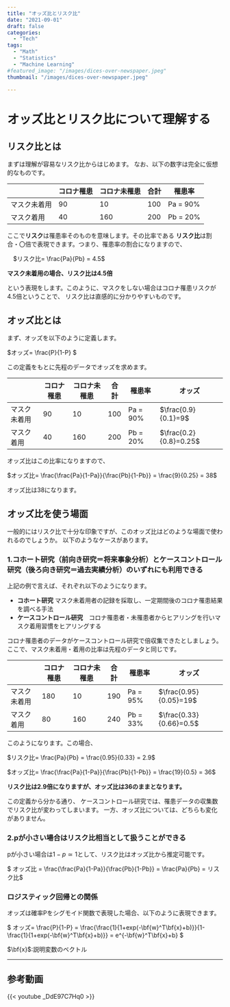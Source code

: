 ```yaml
---
title: "オッズ比とリスク比"
date: "2021-09-01"
draft: false
categories:
  - "Tech"
tags:
  - "Math"
  - "Statistics"
  - "Machine Learning"
#featured_image: "/images/dices-over-newspaper.jpeg"
thumbnail: "/images/dices-over-newspaper.jpeg"

---
```



# オッズ比とリスク比について理解する

## リスク比とは
まずは理解が容易なリスク比からはじめます。
なお、以下の数字は完全に仮想的なものです。

|  |コロナ罹患|コロナ未罹患|合計|罹患率|
|--|--|--|--|--|
|マスク未着用|90|10|100|Pa = 90%|
|マスク着用|40|160|200|Pb = 20%|

ここで**リスク**は罹患率そのものを意味します。その比率である
**リスク比**は割合・〇倍で表現できます。つまり、罹患率の割合になりますので、

　$リスク比= \frac{Pa}{Pb} = 4.5$

**マスク未着用の場合、リスク比は4.5倍**

という表現をします。このように、マスクをしない場合はコロナ罹患リスクが4.5倍ということで、
リスク比は直感的に分かりやすいものです。

## オッズ比とは

まず、オッズを以下のように定義します。

$オッズ= \frac{P}{1-P} $

この定義をもとに先程のデータでオッズを求めます。

|  |コロナ罹患|コロナ未罹患|合計|罹患率|オッズ|
|--|--|--|--|--|--|
|マスク未着用|90|10|100|Pa = 90%|$\frac{0.9}{0.1}=9$|
|マスク着用|40|160|200|Pb = 20%|$\frac{0.2}{0.8}=0.25$|


オッズ比はこの比率になりますので、

$オッズ比= \frac{\frac{Pa}{1-Pa}}{\frac{Pb}{1-Pb}} = \frac{9}{0.25} = 38$

オッズ比は38になります。

## オッズ比を使う場面

一般的にはリスク比で十分な印象ですが、このオッズ比はどのような場面で使われるのでしょうか。
以下のようなケースがあります。

### 1.コホート研究（前向き研究＝将来事象分析）とケースコントロール研究（後ろ向き研究＝過去実績分析）のいずれにも利用できる
上記の例で言えば、それぞれ以下のようになります。

 - **コホート研究** マスク未着用者の記録を採取し、一定期間後のコロナ罹患結果を調べる手法
 - **ケースコントロール研究**　コロナ罹患者・未罹患者からヒアリングを行いマスク着用習慣をヒアリングする

コロナ罹患者のデータがケースコントロール研究で倍収集できたとしましょう。
ここで、マスク未着用・着用の比率は先程のデータと同じです。

 |  |コロナ罹患|コロナ未罹患|合計|罹患率|オッズ|
 |--|--|--|--|--|--|
 |マスク未着用|180|10|190|Pa = 95%|$\frac{0.95}{0.05}=19$|
 |マスク着用|80|160|240|Pb = 33%|$\frac{0.33}{0.66}=0.5$|

このようになります。この場合、

$リスク比= \frac{Pa}{Pb} = \frac{0.95}{0.33} = 2.9$

$オッズ比= \frac{\frac{Pa}{1-Pa}}{\frac{Pb}{1-Pb}} = \frac{19}{0.5} = 36$

**リスク比は2.9倍になりますが、オッズ比は36のままとなります。**

この定義から分かる通り、
ケースコントロール研究では、罹患データの収集数でリスク比が変わってしまいます。
一方、オッズ比については、どちらも変化がありません。

### 2.pが小さい場合はリスク比相当として扱うことができる
pが小さい場合は$1-p \simeq 1$として、リスク比はオッズ比から推定可能です。

$ オッズ比 = \frac{\frac{Pa}{1-Pa}}{\frac{Pb}{1-Pb}} =  \frac{Pa}{Pb} = リスク比$

### ロジスティック回帰との関係

オッズは確率Pをシグモイド関数で表現した場合、以下のように表現できます。

$ オッズ= \frac{P}{1-P} = \frac{\frac{1}{1+exp(-\bf{w}^T\bf{x}+b)}}{1-\frac{1}{1+exp(-\bf{w}^T\bf{x}+b)}}
       = e^{-\bf{w}^T\bf{x}+b} $

$\bf{x}$:説明変数のベクトル


---

## 参考動画

{{< youtube _DdE97C7Hq0 >}}
